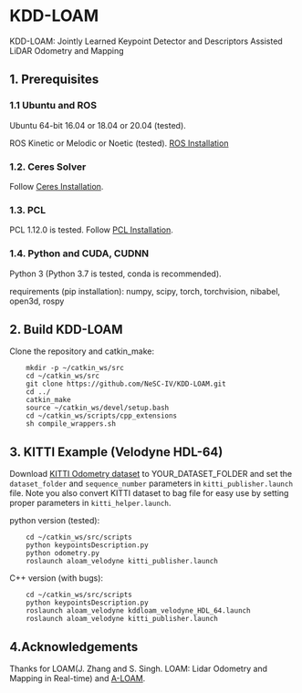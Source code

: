 # KDD-LOAM
KDD-LOAM: Jointly Learned Keypoint Detector and Descriptors Assisted LiDAR Odometry and Mapping 


## 1. Prerequisites
### 1.1 **Ubuntu** and **ROS**
Ubuntu 64-bit 16.04 or 18.04 or 20.04 (tested).

ROS Kinetic or Melodic or Noetic (tested). [ROS Installation](http://wiki.ros.org/ROS/Installation)

### 1.2. **Ceres Solver**
Follow [Ceres Installation](http://ceres-solver.org/installation.html).

### 1.3. **PCL**
PCL 1.12.0 is tested.
Follow [PCL Installation](http://www.pointclouds.org/downloads/linux.html).

### 1.4. **Python** and **CUDA**, **CUDNN**
Python 3 (Python 3.7 is tested, conda is recommended).

requirements (pip installation): numpy, scipy, torch, torchvision, nibabel, open3d, rospy

## 2. Build KDD-LOAM
Clone the repository and catkin_make:

```
    mkdir -p ~/catkin_ws/src
    cd ~/catkin_ws/src
    git clone https://github.com/NeSC-IV/KDD-LOAM.git
    cd ../
    catkin_make
    source ~/catkin_ws/devel/setup.bash
    cd ~/catkin_ws/scripts/cpp_extensions
    sh compile_wrappers.sh
```

## 3. KITTI Example (Velodyne HDL-64)
Download [KITTI Odometry dataset](http://www.cvlibs.net/datasets/kitti/eval_odometry.php) to YOUR_DATASET_FOLDER and set the `dataset_folder` and `sequence_number` parameters in `kitti_publisher.launch` file. Note you also convert KITTI dataset to bag file for easy use by setting proper parameters in `kitti_helper.launch`. 

python version (tested):
```
    cd ~/catkin_ws/src/scripts
    python keypointsDescription.py
    python odometry.py
    roslaunch aloam_velodyne kitti_publisher.launch
```
C++ version (with bugs):
```
    cd ~/catkin_ws/src/scripts
    python keypointsDescription.py
    roslaunch aloam_velodyne kddloam_velodyne_HDL_64.launch
    roslaunch aloam_velodyne kitti_publisher.launch
```

## 4.Acknowledgements
Thanks for LOAM(J. Zhang and S. Singh. LOAM: Lidar Odometry and Mapping in Real-time) and [A-LOAM](https://github.com/HKUST-Aerial-Robotics/A-LOAM).
